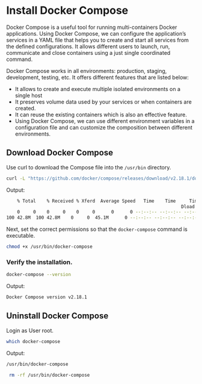 # Install Docker Compose

Docker Compose is a useful tool for running multi-containers Docker applications. Using Docker Compose, we can configure the application’s services in a YAML file that helps you to create and start all services from the defined configurations. It allows different users to launch, run, communicate and close containers using a just single coordinated command.

Docker Compose works in all environments: production, staging, development, testing, etc. It offers different features that are listed below:

- It allows to create and execute multiple isolated environments on a single host
- It preserves volume data used by your services or when containers are created.
- It can reuse the existing containers which is also an effective feature.
- Using Docker Compose, we can use different environment variables in a configuration file and can customize the composition between different environments.

## Download Docker Compose

Use curl to download the Compose file into the `/usr/bin` directory.

```sh
curl -L "https://github.com/docker/compose/releases/download/v2.18.1/docker-compose-$(uname -s)-$(uname -m)" -o /usr/bin/docker-compose
```

Output:

```sh
	% Total    % Received % Xferd  Average Speed   Time    Time     Time  Current
																 Dload  Upload   Total   Spent    Left  Speed
	0     0    0     0    0     0      0      0 --:--:-- --:--:-- --:--:--     0
100 42.8M  100 42.8M    0     0  45.1M      0 --:--:-- --:--:-- --:--:-- 58.2M
```

Next, set the correct permissions so that the `docker-compose` command is executable.

```sh
chmod +x /usr/bin/docker-compose
```

### Verify the installation.

```sh
docker-compose --version
```

Output:

```sh
Docker Compose version v2.18.1
```

## Uninstall Docker Compose

Login as User root.

```sh
which docker-compose
```

Output:

```sh
/usr/bin/docker-compose
```

```sh
 rm -rf /usr/bin/docker-compose
 ```